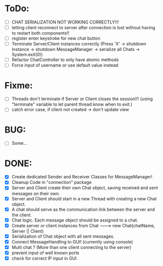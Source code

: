 # ToDo:
- [ ] CHAT SERIALIZATION NOT WORKING CORRECTLY!!!
- [ ] letting client reconnect to server after connection is lost without having to restart both components!!
- [ ] register enter keystroke for new chat button
- [ ] Terminate Server/Client instances correctly (Press 'X' -> shutdown Instance -> shutdown MessageManager -> serialize all Chats -> System.exit(0))
- [ ] Refactor ChatController to only have atomic methods
- [ ] Force input of username or use default value instead

# Fixme:
- [ ] Threads don't terminate if Server or Client closes the session!!! (using "terminate" variable to let parent thread know when to exit.)
- [ ] catch error case, if client not created -> don't update view

# BUG:
- [ ] Some...

# DONE:
- [x] Create dedicated Sender and Receiver Classes for MessageManager!
- [x] Cleanup Code in "connection" package
- [x] Server and Client create their own Chat object, saving received and sent messages on their own.
- [x] Server and Client should start in a new Thread with creating a new Chat object.
- [x] A chat should serve as the communication link between the server and the client.
- [x] Chat logic. Each message object should be assigned to a chat.
- [x] Create server or client instances from Chat ---> new Chat(chatName, Server || Client)
- [x] Serialization of Chat object with all sent messages.
- [x] Connect MessageHandling to GUI! (currently using console)
- [x] Multi chat ? (More than one client connecting to the server)
- [x] prevent input of well known ports
- [x] check for correct IP input in GUI